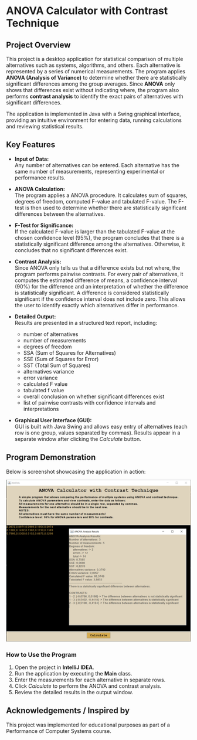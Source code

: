 # ANOVA Calculator with Contrast Technique

## Project Overview

This project is a desktop application for statistical comparison of multiple alternatives such as systems, algorithms, and others. Each alternative is represented by a series of numerical measurements. The program applies **ANOVA (Analysis of Variance)** to determine whether there are statistically significant differences among the group averages. Since **ANOVA** only shows that differences exist without indicating where, the program also performs **contrast analysis** to identify the exact pairs of alternatives with significant differences.

The application is implemented in Java with a Swing graphical interface, providing an intuitive environment for entering data, running calculations and reviewing statistical results.

## Key Features

- **Input of Data:**  
  Any number of alternatives can be entered. Each alternative has the same number of measurements, representing experimental or performance results.

- **ANOVA Calculation:**  
  The program applies a ANOVA procedure. It calculates sum of squares, degrees of freedom, computed F-value and tabulated F-value. The F-test is then used to determine whether there are statistically significant differences between the alternatives.
 
- **F-Test for Significance:**  
  If the calculated F-value is larger than the tabulated F-value at the chosen confidence level (95%), the program concludes that there is a statistically significant difference among the alternatives. Otherwise, it concludes that no significant differences exist.

- **Contrast Analysis:**  
  Since ANOVA only tells us that a difference exists but not where, the program performs pairwise contrasts. For every pair of alternatives, it computes the estimated difference of means, a confidence interval (90%) for the difference and an interpretation of whether the difference is statistically significant. A difference is considered statistically significant if the confidence interval does not include zero. This allows the user to identify exactly which alternatives differ in performance.

- **Detailed Output:**  
  Results are presented in a structured text report, including:
  - number of alternatives
  - number of measurements
  - degrees of freedom
  - SSA (Sum of Squares for Alternatives)
  - SSE (Sum of Squares for Error)
  - SST (Total Sum of Squares)
  - alternatives variance
  - error variance
  - calculated F value
  - tabulated f value
  - overall conclusion on whether significant differences exist
  - list of pairwise contrasts with confidence intervals and interpretations

- **Graphical User Interface (GUI):**  
  GUI is built with Java Swing and allows easy entry of alternatives (each row is one group, values separated by commas). Results appear in a separate window after clicking the *Calculate* button.

## Program Demonstration

Below is screenshot showcasing the application in action:

![Application screenshot](screenshots/screenshot.PNG)

### How to Use the Program

1. Open the project in **IntelliJ IDEA**.  
2. Run the application by executing the **Main** class.  
3. Enter the measurements for each alternative in separate rows.  
4. Click *Calculate* to perform the ANOVA and contrast analysis.  
5. Review the detailed results in the output window.  

## Acknowledgements / Inspired by

This project was implemented for educational purposes as part of a Performance of Computer Systems course.